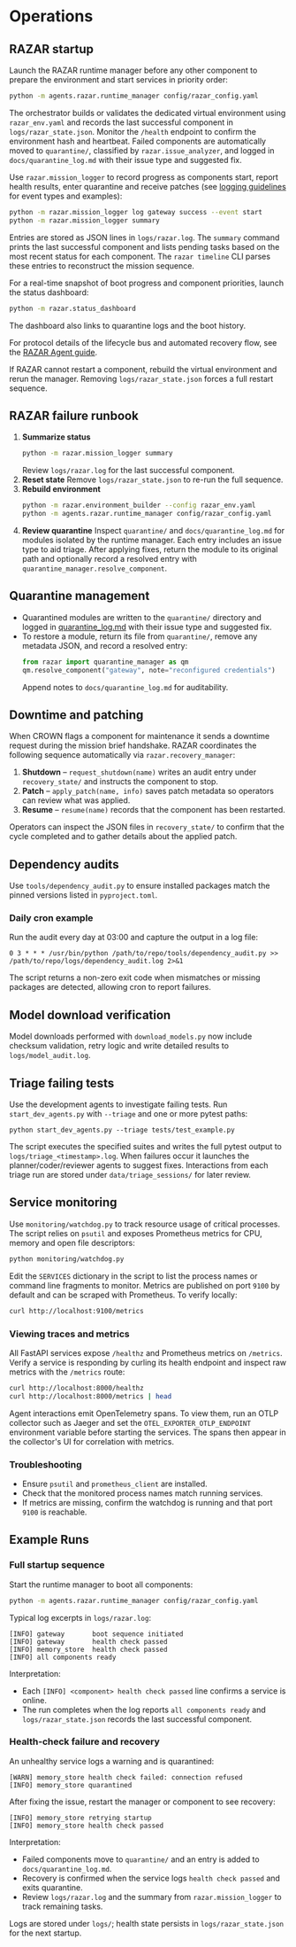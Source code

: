# Operations

## RAZAR startup

Launch the RAZAR runtime manager before any other component to prepare the
environment and start services in priority order:

```bash
python -m agents.razar.runtime_manager config/razar_config.yaml
```

The orchestrator builds or validates the dedicated virtual environment using
`razar_env.yaml` and records the last successful component in
`logs/razar_state.json`. Monitor the `/health` endpoint to confirm the
environment hash and heartbeat. Failed components are automatically moved to
`quarantine/`, classified by `razar.issue_analyzer`, and logged in
`docs/quarantine_log.md` with their issue type and suggested fix.

Use ``razar.mission_logger`` to record progress as components start, report
health results, enter quarantine and receive patches (see
[logging guidelines](logging_guidelines.md) for event types and examples):

```bash
python -m razar.mission_logger log gateway success --event start
python -m razar.mission_logger summary
```

Entries are stored as JSON lines in ``logs/razar.log``. The ``summary``
command prints the last successful component and lists pending tasks based on
the most recent status for each component. The ``razar timeline`` CLI parses
these entries to reconstruct the mission sequence.

For a real-time snapshot of boot progress and component priorities, launch the
status dashboard:

```bash
python -m razar.status_dashboard
```

The dashboard also links to quarantine logs and the boot history.

For protocol details of the lifecycle bus and automated recovery flow, see
the [RAZAR Agent guide](RAZAR_AGENT.md#lifecycle-bus-and-recovery-protocol).

If RAZAR cannot restart a component, rebuild the virtual environment and rerun
the manager. Removing `logs/razar_state.json` forces a full restart sequence.

## RAZAR failure runbook

1. **Summarize status**
   ```bash
   python -m razar.mission_logger summary
   ```
   Review `logs/razar.log` for the last successful component.
2. **Reset state**
   Remove `logs/razar_state.json` to re-run the full sequence.
3. **Rebuild environment**
   ```bash
   python -m razar.environment_builder --config razar_env.yaml
   python -m agents.razar.runtime_manager config/razar_config.yaml
   ```
4. **Review quarantine**
   Inspect `quarantine/` and `docs/quarantine_log.md` for modules isolated by
   the runtime manager. Each entry includes an issue type to aid triage.
   After applying fixes, return the module to its original path and optionally
   record a resolved entry with `quarantine_manager.resolve_component`.

## Quarantine management

- Quarantined modules are written to the `quarantine/` directory and logged in
  [quarantine_log.md](quarantine_log.md) with their issue type and suggested fix.
- To restore a module, return its file from `quarantine/`, remove any metadata
  JSON, and record a resolved entry:
  ```python
  from razar import quarantine_manager as qm
  qm.resolve_component("gateway", note="reconfigured credentials")
  ```
  Append notes to `docs/quarantine_log.md` for auditability.

## Downtime and patching

When CROWN flags a component for maintenance it sends a downtime request during
the mission brief handshake. RAZAR coordinates the following sequence
automatically via `razar.recovery_manager`:

1. **Shutdown** – `request_shutdown(name)` writes an audit entry under
   `recovery_state/` and instructs the component to stop.
2. **Patch** – `apply_patch(name, info)` saves patch metadata so operators can
   review what was applied.
3. **Resume** – `resume(name)` records that the component has been restarted.

Operators can inspect the JSON files in `recovery_state/` to confirm that the
cycle completed and to gather details about the applied patch.

## Dependency audits

Use `tools/dependency_audit.py` to ensure installed packages match the pinned
versions listed in `pyproject.toml`.

### Daily cron example

Run the audit every day at 03:00 and capture the output in a log file:

```
0 3 * * * /usr/bin/python /path/to/repo/tools/dependency_audit.py >> /path/to/repo/logs/dependency_audit.log 2>&1
```

The script returns a non-zero exit code when mismatches or missing packages are
detected, allowing cron to report failures.

## Model download verification

Model downloads performed with `download_models.py` now include checksum
validation, retry logic and write detailed results to
`logs/model_audit.log`.

## Triage failing tests

Use the development agents to investigate failing tests. Run `start_dev_agents.py`
with `--triage` and one or more pytest paths:

```
python start_dev_agents.py --triage tests/test_example.py
```

The script executes the specified suites and writes the full pytest output to
`logs/triage_<timestamp>.log`. When failures occur it launches the
planner/coder/reviewer agents to suggest fixes. Interactions from each triage
run are stored under `data/triage_sessions/` for later review.

## Service monitoring

Use `monitoring/watchdog.py` to track resource usage of critical processes.
The script relies on `psutil` and exposes Prometheus metrics for CPU, memory
and open file descriptors:

```bash
python monitoring/watchdog.py
```

Edit the `SERVICES` dictionary in the script to list the process names or
command line fragments to monitor. Metrics are published on port `9100` by
default and can be scraped with Prometheus. To verify locally:

```bash
curl http://localhost:9100/metrics
```

### Viewing traces and metrics

All FastAPI services expose `/healthz` and Prometheus metrics on `/metrics`.
Verify a service is responding by curling its health endpoint and inspect raw
metrics with the `/metrics` route:

```bash
curl http://localhost:8000/healthz
curl http://localhost:8000/metrics | head
```

Agent interactions emit OpenTelemetry spans. To view them, run an OTLP
collector such as Jaeger and set the `OTEL_EXPORTER_OTLP_ENDPOINT` environment
variable before starting the services. The spans then appear in the
collector's UI for correlation with metrics.

### Troubleshooting

- Ensure `psutil` and `prometheus_client` are installed.
- Check that the monitored process names match running services.
- If metrics are missing, confirm the watchdog is running and that port `9100`
  is reachable.

## Example Runs

### Full startup sequence

Start the runtime manager to boot all components:

```bash
python -m agents.razar.runtime_manager config/razar_config.yaml
```

Typical log excerpts in `logs/razar.log`:

```
[INFO] gateway       boot sequence initiated
[INFO] gateway       health check passed
[INFO] memory_store  health check passed
[INFO] all components ready
```

Interpretation:

- Each `[INFO] <component> health check passed` line confirms a service is
  online.
- The run completes when the log reports `all components ready` and
  `logs/razar_state.json` records the last successful component.

### Health‑check failure and recovery

An unhealthy service logs a warning and is quarantined:

```
[WARN] memory_store health check failed: connection refused
[INFO] memory_store quarantined
```

After fixing the issue, restart the manager or component to see recovery:

```
[INFO] memory_store retrying startup
[INFO] memory_store health check passed
```

Interpretation:

- Failed components move to `quarantine/` and an entry is added to
  `docs/quarantine_log.md`.
- Recovery is confirmed when the service logs `health check passed` and exits
  quarantine.
- Review `logs/razar.log` and the summary from `razar.mission_logger` to track
  remaining tasks.

Logs are stored under `logs/`; health state persists in
`logs/razar_state.json` for the next startup.
